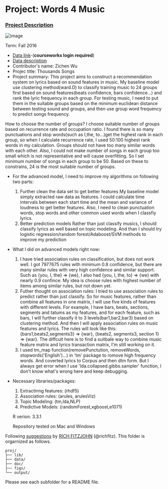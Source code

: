 # Project: Words 4 Music

### [Project Description](doc/Project4_desc.md)

![image](http://cdn.newsapi.com.au/image/v1/f7131c018870330120dbe4b73bb7695c?width=650)

Term: Fall 2016

+ [Data link](https://courseworks2.columbia.edu/courses/11849/files/folder/Project_Files?preview=763391)-(**courseworks login required**)
+ [Data description](doc/readme.html)
+ Contributor's name: Zichen Wu
+ Projec title: Thousands Songs
+ Project summary: This project aims to construct a recommendation system on lyrics based on sound features in music. My baseline model use clustering method(ward.D) to classify training music to 24 groups first based on sound features(beats confidence, bars confidence...) and rank the lyric frequency in each group. For testing music, I need to put them in the suitable groups based on the minimum euclidean distance between testing sound and groups, and then use group word frequency to predict songs frequency. 

How to choose the number of groups? I choose suitable number of groups based on recurrence rate and occupation ratio. I found there is so many punctuations and stop words(such as I,the, to...)get the highest rank in each group, so when I calculate recurrence rate, I used 50:100 highest rank words in my calculation. Groups should not have too many similar words with each other. Also, I could not make number of songs in each group too small which is not representative and will cause overfitting. So I set minimum number of songs in each group to be 50. Based on these to constrains, 24 is the most suitable number of groups.

+ For the advanced model, I need to improve my algorithms on following two parts:
	1. Further clean the data set to get better features
       	My baseline model simply extracted raw data as features. I could calculate time intervals between each start 		time and the mean and variance of loudness to get better features. Also, I need to clean punctuation words, stop words	      and other common used words when I classfiy lyrics.
	2. Better prediction models
	Rather than just classify musics, I should classify lyrics as well based on topic modeling. And than I should try	 logistic regression/random forest/Adaboost/SVM methods to improve my prediction
	
	
+ What I did on advanced models right now:
 	1. I have tried association rules on classification, but does not work well. I got 7977675 rules with minimum 0.8 	  confidence, but there are many similar rules with very high confidence and similar support. Such as {you, I, the} => 		{we}, I also had {you, I, the, to} => {we} with nearly 0.9 confince. My idea is choose rules with highest number of    		items among similar rules, but not down yet.
 	2. Futher thought on association rules: I tried to use association rules to predict rather than just classify. So for 	      music features, rather than combine all features in one matrix, I will use five kinds of features with different		levels. For example, I have bars, beats, sections, segments and tatums as my features, and for each feature, such as 	     bars, I will further classify it to 3 levels(bar1,bar2,bar3) based on clustering method. And then I will apply 	      	      association rules on music features and lyrics. The rules will look like this: {bars1,beats2,segments3} => {war},    	   {beats2, segments3, section 1} => {war}. The diffcult here is to find a suitbale way to combine music feature matrix   	  and lyrics transaction matrix, I'm still working on it.
 	3. I used tm_map function(removePunctution, removeWords, stopwords('English')...) in 'tm' package to romove high 	 frequency words. And coverted lyrics to Corpus and then dtm form. But I always get error when I use 
	'lda.collapsed.gibbs.sampler' function, I don't know what's wrong here and keep debugging.
	
+ Necessary libraries/packages:

	1. Extractinng features: (rhdf5)
	2. Association rules: (arules, arulesViz)
	3. Topic Modeling: (tm,lda,NLP)
	4. Predictive Models: (randomForest,xgboost,e1071)
	
	R verion: 3.3.1 
	
	Repository tested on Mac and Windows

	
Following [suggestions](http://nicercode.github.io/blog/2013-04-05-projects/) by [RICH FITZJOHN](http://nicercode.github.io/about/#Team) (@richfitz). This folder is orgarnized as follows.

```
proj/
├── lib/
├── data/
├── doc/
├── figs/
└── output/
```

Please see each subfolder for a README file.
